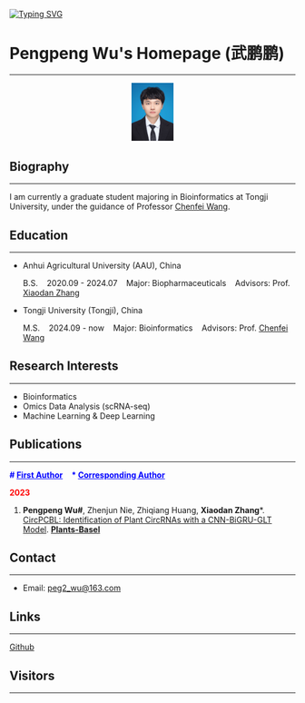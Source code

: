 [![Typing SVG](https://readme-typing-svg.demolab.com?font=SimHei&pause=1000&color=DC01F7&random=false&width=500&lines=%E5%81%87%E5%A6%82%E7%94%9F%E6%B4%BB%E7%BB%99%E4%BA%86%E4%BD%A0%E4%B8%80%E4%B8%AA%E6%9F%A0%E6%AA%AC%EF%BC%8C%E4%BD%A0%E5%BA%94%E8%AF%A5%E5%86%8D%E5%8A%A0%E7%82%B9%E7%9B%90%E5%92%8C%E9%BE%99%E8%88%8C%E5%85%B0%E3%80%82;%E6%AC%B2%E4%B9%B0%E6%A1%82%E8%8A%B1%E5%90%8C%E8%BD%BD%E9%85%92%EF%BC%8C%E7%BB%88%E4%B8%8D%E4%BC%BC%EF%BC%8C%E5%B0%91%E5%B9%B4%E6%B8%B8%E3%80%82)](https://git.io/typing-svg)

# Pengpeng Wu's Homepage (武鹏鹏)

---

<div style="text-align: center;">
  <img src="_static/photo.jpg" alt="photo" style="zoom: 10%;">
</div>

## Biography

---

I am currently a graduate student majoring in Bioinformatics at Tongji University, under the guidance of Professor [Chenfei Wang](https://life.tongji.edu.cn/46/27/c12618a149031/page.htm).

## Education

---

- Anhui Agricultural University (AAU), China

  B.S.&nbsp;&nbsp;&nbsp;&nbsp;2020.09 - 2024.07&nbsp;&nbsp;&nbsp;&nbsp;Major: Biopharmaceuticals&nbsp;&nbsp;&nbsp;&nbsp;Advisors: Prof. [Xiaodan Zhang](https://jsxx.ahau.edu.cn/ch/jsxx_show.html?zgh=2004060)

- Tongji University (Tongji), China
  
  M.S.&nbsp;&nbsp;&nbsp;&nbsp;2024.09 - now&nbsp;&nbsp;&nbsp;&nbsp;Major: Bioinformatics&nbsp;&nbsp;&nbsp;&nbsp;Advisors: Prof. [Chenfei Wang](https://life.tongji.edu.cn/46/27/c12618a149031/page.htm)

## Research Interests

---

- Bioinformatics
- Omics Data Analysis (scRNA-seq)
- Machine Learning & Deep Learning

## Publications

---

<b style="color: blue">\# <u>First Author</u></b>&nbsp;&nbsp;&nbsp;&nbsp;<b style="color: blue">\* <u>Corresponding Author</u></b>

<b style="color: red">2023</b>

1. **Pengpeng Wu#**, Zhenjun Nie, Zhiqiang Huang, **Xiaodan Zhang***. [CircPCBL: Identification of Plant CircRNAs with a CNN-BiGRU-GLT Model](https://www.mdpi.com/2223-7747/12/8/1652). **<u>Plants-Basel</u>**

## Contact

---

- Email: peg2_wu@163.com

## Links

---

[Github](https://github.com/Peg-Wu)

## Visitors

---

<script type="text/javascript" id="clstr_globe" src="//clustrmaps.com/globe.js?d=cMuCMHUUQdD6uLRw-SJWj0bBsgXle74QRc_UT2MKMdc&w=250"></script>
